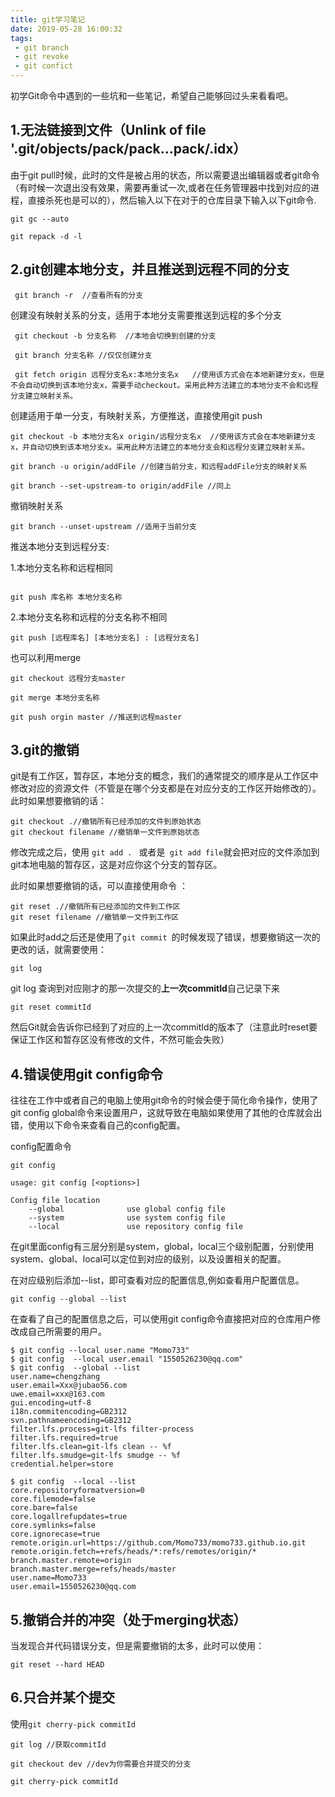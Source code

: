 ```yaml
---
title: git学习笔记
date: 2019-05-28 16:00:32
tags:
 - git branch
 - git revoke
 - git confict
---
```


初学Git命令中遇到的一些坑和一些笔记，希望自己能够回过头来看看吧。
## 1.无法链接到文件（Unlink of file '.git/objects/pack/pack...pack/.idx）
 由于git pull时候，此时的文件是被占用的状态，所以需要退出编辑器或者git命令（有时候一次退出没有效果，需要再重试一次,或者在任务管理器中找到对应的进程，直接杀死也是可以的），然后输入以下在对于的仓库目录下输入以下git命令.
```
git gc --auto

git repack -d -l 
```
## 2.git创建本地分支，并且推送到远程不同的分支

```
 git branch -r  //查看所有的分支
```

创建没有映射关系的分支，适用于本地分支需要推送到远程的多个分支

```
 git checkout -b 分支名称  //本地会切换到创建的分支

 git branch 分支名称 //仅仅创建分支

 git fetch origin 远程分支名x:本地分支名x   //使用该方式会在本地新建分支x，但是不会自动切换到该本地分支x，需要手动checkout。采用此种方法建立的本地分支不会和远程分支建立映射关系。

```

创建适用于单一分支，有映射关系，方便推送，直接使用git push 

```
git checkout -b 本地分支名x origin/远程分支名x  //使用该方式会在本地新建分支x，并自动切换到该本地分支x。采用此种方法建立的本地分支会和远程分支建立映射关系。

git branch -u origin/addFile //创建当前分支，和远程addFile分支的映射关系

git branch --set-upstream-to origin/addFile //同上
```

撤销映射关系

```
git branch --unset-upstream //适用于当前分支
```

推送本地分支到远程分支:

1.本地分支名称和远程相同
```

git push 库名称 本地分支名称
```

2.本地分支名称和远程的分支名称不相同

```
git push [远程库名] [本地分支名] : [远程分支名]

```

也可以利用merge

```
git checkout 远程分支master

git merge 本地分支名称

git push orgin master //推送到远程master

```
## 3.git的撤销
git是有工作区，暂存区，本地分支的概念，我们的通常提交的顺序是从工作区中修改对应的资源文件（不管是在哪个分支都是在对应分支的工作区开始修改的）。
此时如果想要撤销的话：
```
git checkout .//撤销所有已经添加的文件到原始状态
git checkout filename //撤销单一文件到原始状态
```
修改完成之后，使用 ``git add . `` 或者是`` git add file``就会把对应的文件添加到git本地电脑的暂存区，这是对应你这个分支的暂存区。

此时如果想要撤销的话，可以直接使用命令 ：
```
git reset .//撤销所有已经添加的文件到工作区
git reset filename //撤销单一文件到工作区
```
如果此时add之后还是使用了``git commit ``的时候发现了错误，想要撤销这一次的更改的话，就需要使用：
```
git log 
```
git log 查询到对应刚才的那一次提交的**上一次commitId**自己记录下来
```
git reset commitId
```
然后Git就会告诉你已经到了对应的上一次commitId的版本了（注意此时reset要保证工作区和暂存区没有修改的文件，不然可能会失败）

## 4.错误使用git config命令
往往在工作中或者自己的电脑上使用git命令的时候会便于简化命令操作，使用了git config global命令来设置用户，这就导致在电脑如果使用了其他的仓库就会出错，使用以下命令来查看自己的config配置。

config配置命令
```
git config

usage: git config [<options>]

Config file location
    --global              use global config file
    --system              use system config file
    --local               use repository config file
```
在git里面config有三层分别是system，global，local三个级别配置，分别使用system、global、local可以定位到对应的级别，以及设置相关的配置。

在对应级别后添加--list，即可查看对应的配置信息,例如查看用户配置信息。
```
git config --global --list
```
在查看了自己的配置信息之后，可以使用git config命令直接把对应的仓库用户修改成自己所需要的用户。
```
$ git config --local user.name "Momo733"
$ git config  --local user.email "1550526230@qq.com"
$ git config  --global --list
user.name=chengzhang
user.email=Xxx@jubao56.com
uwe.email=xxx@163.com
gui.encoding=utf-8
i18n.commitencoding=GB2312
svn.pathnameencoding=GB2312
filter.lfs.process=git-lfs filter-process
filter.lfs.required=true
filter.lfs.clean=git-lfs clean -- %f
filter.lfs.smudge=git-lfs smudge -- %f
credential.helper=store

$ git config  --local --list
core.repositoryformatversion=0
core.filemode=false
core.bare=false
core.logallrefupdates=true
core.symlinks=false
core.ignorecase=true
remote.origin.url=https://github.com/Momo733/momo733.github.io.git
remote.origin.fetch=+refs/heads/*:refs/remotes/origin/*
branch.master.remote=origin
branch.master.merge=refs/heads/master
user.name=Momo733
user.email=1550526230@qq.com
```
## 5.撤销合并的冲突（处于merging状态）
当发现合并代码错误分支，但是需要撤销的太多，此时可以使用：
```
git reset --hard HEAD
```
## 6.只合并某个提交
使用``git cherry-pick commitId``
```
git log //获取commitId

git checkout dev //dev为你需要合并提交的分支

git cherry-pick commitId
```